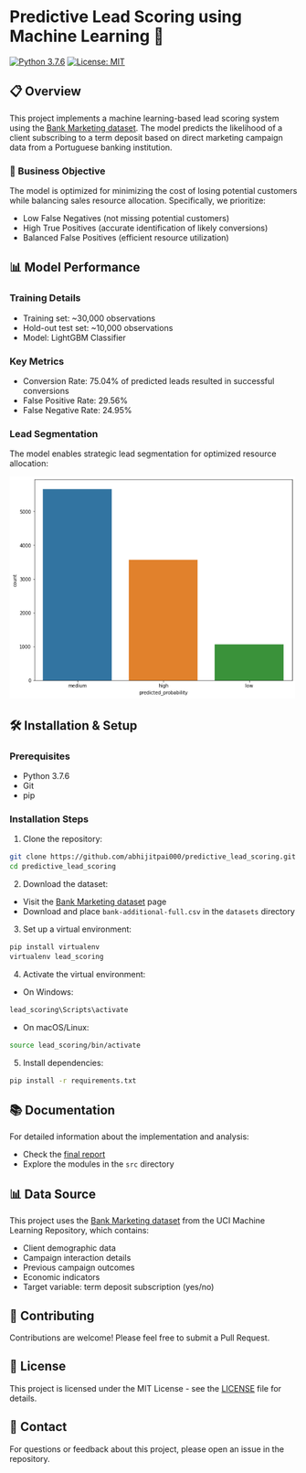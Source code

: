 # Predictive Lead Scoring using Machine Learning 🎯

[![Python 3.7.6](https://img.shields.io/badge/python-3.7.6-blue.svg)](https://www.python.org/downloads/release/python-376/)
[![License: MIT](https://img.shields.io/badge/License-MIT-yellow.svg)](https://opensource.org/licenses/MIT)

## 📋 Overview

This project implements a machine learning-based lead scoring system using the [Bank Marketing dataset](https://archive.ics.uci.edu/ml/datasets/bank+marketing). The model predicts the likelihood of a client subscribing to a term deposit based on direct marketing campaign data from a Portuguese banking institution.

### 🎯 Business Objective
The model is optimized for minimizing the cost of losing potential customers while balancing sales resource allocation. Specifically, we prioritize:
- Low False Negatives (not missing potential customers)
- High True Positives (accurate identification of likely conversions)
- Balanced False Positives (efficient resource utilization)

## 📊 Model Performance

### Training Details
- Training set: ~30,000 observations
- Hold-out test set: ~10,000 observations
- Model: LightGBM Classifier

### Key Metrics
- Conversion Rate: 75.04% of predicted leads resulted in successful conversions
- False Positive Rate: 29.56%
- False Negative Rate: 24.95%

### Lead Segmentation
The model enables strategic lead segmentation for optimized resource allocation:

<img src="https://github.com/abhijitpai000/predictive_lead_scoring/blob/master/report/figures/output_20_1.png" width="500" alt="Lead Segmentation Results" />

## 🛠️ Installation & Setup

### Prerequisites
- Python 3.7.6
- Git
- pip

### Installation Steps

1. Clone the repository:
```bash
git clone https://github.com/abhijitpai000/predictive_lead_scoring.git
cd predictive_lead_scoring
```

2. Download the dataset:
- Visit the [Bank Marketing dataset](https://archive.ics.uci.edu/ml/datasets/bank+marketing) page
- Download and place `bank-additional-full.csv` in the `datasets` directory

3. Set up a virtual environment:
```bash
pip install virtualenv
virtualenv lead_scoring
```

4. Activate the virtual environment:
- On Windows:
```bash
lead_scoring\Scripts\activate
```
- On macOS/Linux:
```bash
source lead_scoring/bin/activate
```

5. Install dependencies:
```bash
pip install -r requirements.txt
```

## 📚 Documentation

For detailed information about the implementation and analysis:
- Check the [final report](https://github.com/abhijitpai000/predictive_lead_scoring/blob/master/report/README.md)
- Explore the modules in the `src` directory

## 📊 Data Source

This project uses the [Bank Marketing dataset](https://archive.ics.uci.edu/ml/datasets/bank+marketing) from the UCI Machine Learning Repository, which contains:
- Client demographic data
- Campaign interaction details
- Previous campaign outcomes
- Economic indicators
- Target variable: term deposit subscription (yes/no)

## 🤝 Contributing

Contributions are welcome! Please feel free to submit a Pull Request.

## 📝 License

This project is licensed under the MIT License - see the [LICENSE](LICENSE) file for details.

## 📧 Contact

For questions or feedback about this project, please open an issue in the repository.
